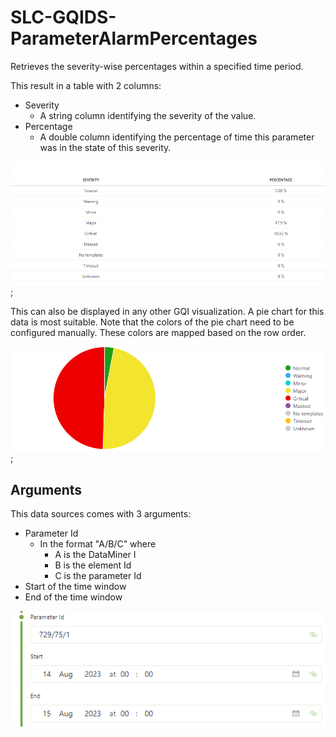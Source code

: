 # SLC-GQIDS-ParameterAlarmPercentages

Retrieves the severity-wise percentages within a specified time period.

This result in a table with 2 columns:

- Severity
  - A string column identifying the severity of the value.
- Percentage
  - A double column identifying the percentage of time this parameter was in the state of this severity.

![Severities example](images/Severities.png);

This can also be displayed in any other GQI visualization. A pie chart for this data is most suitable. Note that the colors of the pie chart need to be configured manually. These colors are mapped based on the row order.

![Piechart example](images/PieChart.png);

## Arguments

This data sources comes with 3 arguments:

- Parameter Id
  - In the format "A/B/C" where
    - A is the DataMiner I
    - B is the element Id
    - C is the parameter Id
- Start of the time window
- End of the time window

![Arguments](images/Arguments.png)
